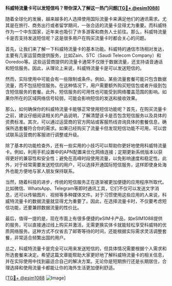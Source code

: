 **科威特流量卡可以发短信吗？带你深入了解这一热门问题[[TG💪+ @esim1088](https://t.me/s/esim1088)]**

随着全球化的发展，越来越多的人选择使用国际流量卡来满足他们的通讯需求。尤其是在旅行、商务出行或者留学期间，一张合适的流量卡显得尤为重要。而科威特作为一个中东国家，近年来也吸引了许多游客和商务人士前往。那么，科威特流量卡是否支持发送短信呢？这是很多用户在购买流量卡时都会关心的问题。

首先，让我们来了解一下科威特流量卡的基本功能。科威特的通信市场相对发达，主要有几家运营商提供服务，比如Zain、STC（Saudi Telecom Company）和Ooredoo等。这些运营商提供的流量卡通常不仅限于数据流量，还支持语音通话和短信服务。因此，从理论上来说，科威特流量卡是可以发送短信的。

然而，实际使用中可能会有一些限制或条件。例如，某些流量套餐可能只包含数据流量，而不包括短信服务。在这种情况下，用户需要额外购买短信包或者升级到包含短信服务的套餐。此外，短信服务的可用性也可能受到网络覆盖范围的影响。如果你所在的区域网络信号较弱，可能会影响短信的发送和接收效果。

那么，如何确保你的科威特流量卡能够正常使用短信功能呢？首先，在购买流量卡之前，建议仔细阅读相关的产品说明，了解清楚该卡是否包含短信服务以及具体的资费标准。其次，可以通过运营商的官方网站或客服热线咨询具体的套餐信息，确保所选套餐符合你的需求。如果已经购买了流量卡但发现短信功能不可用，可以尝试联系运营商的客服进行调整或升级。

除了基本的功能检查外，还有一些实用的小技巧可以帮助你更好地使用科威特流量卡。例如，利用手机设置中的APN配置来优化网络连接；定期更新系统版本以获得更好的兼容性和安全性；避免在高峰时段使用流量，以免影响速度和稳定性。此外，对于经常需要发送短信的用户，可以选择开通国际短信服务，这样即使身处海外也能方便地与家人朋友保持联系。

当然，随着科技的进步，传统的短信服务正在逐渐被更加便捷的应用程序所取代。比如微信、WhatsApp、Telegram等即时通讯工具，它们不仅可以发送文字消息，还可以传输图片、视频等多种媒体文件。对于习惯使用这些应用的人来说，科威特流量卡的数据流量就显得尤为重要了。因此，在选择流量卡时，不仅要考虑短信功能，还要兼顾数据流量的性价比。

最后，值得一提的是，现在市面上有很多便捷的eSIM卡产品，如eSIM1088提供的服务，可以直接通过线上购买并激活，无需更换实体卡就能轻松享受科威特的优质网络服务。这种方式不仅省去了邮寄等待的时间，还能根据实际需求灵活调整套餐，非常适合频繁出国的用户。

总之，科威特流量卡是完全可以用来发送短信的，但具体情况需要根据个人需求和所选套餐来决定。希望这篇文章能帮助大家更好地了解科威特流量卡的相关信息，并在实际使用中找到最适合自己的解决方案。无论你是短期旅行还是长期居住，合理选择和使用流量卡都能让你的海外生活更加便利舒适。

[[TG💪+ @esim1088](https://t.me/s/esim1088) ![Image](https://i.postimg.cc/4NQfJmqS/Snipaste-2025-05-13-00-14-12.png)]